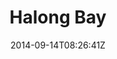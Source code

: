 ---
title: "Halong Bay"
date: 2014-09-14T08:26:41Z
draft: false
description: ""
hasGallery: true
type: post
region: "Asia (Southeast)"
country: "Vietnam"
thumbnail: "halong-3.jpg"
---